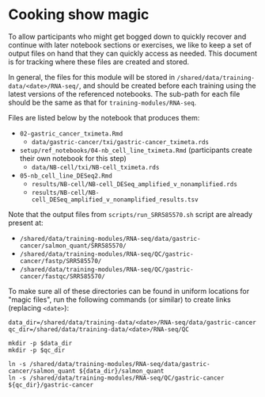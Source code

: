 # Cooking show magic

To allow participants who might get bogged down to quickly recover and continue with later notebook sections or exercises, we like to keep a set of output files on hand that they can quickly access as needed.
This document is for tracking where these files are created and stored.

In general, the files for this module will be stored in `/shared/data/training-data/<date>/RNA-seq/`, and should be created before each training using the latest versions of the referenced notebooks.
The sub-path for each file should be the same as that for `training-modules/RNA-seq`.

Files are listed below by the notebook that produces them:

- `02-gastric_cancer_tximeta.Rmd`
  - `data/gastric-cancer/txi/gastric-cancer_tximeta.rds`
- `setup/ref_notebooks/04-nb_cell_line_tximeta.Rmd` (participants create their own notebook for this step)
  - `data/NB-cell/txi/NB-cell_tximeta.rds`
- `05-nb_cell_line_DESeq2.Rmd`
  - `results/NB-cell/NB-cell_DESeq_amplified_v_nonamplified.rds`
  - `results/NB-cell/NB-cell_DESeq_amplified_v_nonamplified_results.tsv`


Note that the output files from `scripts/run_SRR585570.sh` script are already present at:

- `/shared/data/training-modules/RNA-seq/data/gastric-cancer/salmon_quant/SRR585570/`
- `/shared/data/training-modules/RNA-seq/QC/gastric-cancer/fastp/SRR585570/`
- `/shared/data/training-modules/RNA-seq/QC/gastric-cancer/fastqc/SRR585570/`

To make sure all of these directories can be found in uniform locations for "magic files", run the following commands (or similar) to create links (replacing `<date>`):

```
data_dir=/shared/data/training-data/<date>/RNA-seq/data/gastric-cancer
qc_dir=/shared/data/training-data/<date>/RNA-seq/QC

mkdir -p $data_dir
mkdir -p $qc_dir

ln -s /shared/data/training-modules/RNA-seq/data/gastric-cancer/salmon_quant ${data_dir}/salmon_quant
ln -s /shared/data/training-modules/RNA-seq/QC/gastric-cancer ${qc_dir}/gastric-cancer
```

